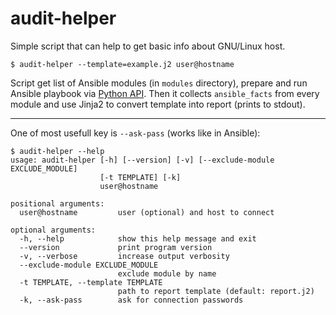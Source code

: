 # audit-helper

Simple script that can help to get basic info about GNU/Linux host.

```
$ audit-helper --template=example.j2 user@hostname
```

Script get list of Ansible modules (in `modules` directory), prepare and run
Ansible playbook via [Python API](http://docs.ansible.com/ansible/dev_guide/developing_api.html).
Then it collects `ansible_facts` from every module and use Jinja2 to convert
template into report (prints to stdout).

---

One of most usefull key is `--ask-pass` (works like in Ansible):


```
$ audit-helper --help
usage: audit-helper [-h] [--version] [-v] [--exclude-module EXCLUDE_MODULE]
                    [-t TEMPLATE] [-k]
                    user@hostname

positional arguments:
  user@hostname         user (optional) and host to connect

optional arguments:
  -h, --help            show this help message and exit
  --version             print program version
  -v, --verbose         increase output verbosity
  --exclude-module EXCLUDE_MODULE
                        exclude module by name
  -t TEMPLATE, --template TEMPLATE
                        path to report template (default: report.j2)
  -k, --ask-pass        ask for connection passwords
```

